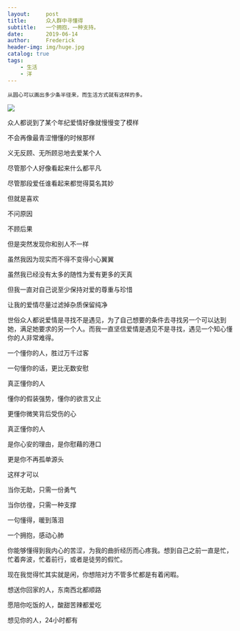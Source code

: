 ```yaml
---
layout:     post
title:      众人群中寻懂得
subtitle:   一个拥抱，一种支持。
date:       2019-06-14
author:     Frederick
header-img: img/huge.jpg
catalog: true
tags:
    - 生活
    - 洋
---
```


```
从圆心可以画出多少条半径来，而生活方式就有这样的多。
```

![](https://github.com/FrederickHou/FrederickHou.github.io/blob/master/img/huge2.png?raw=true) 

众人都说到了某个年纪爱情好像就慢慢变了模样

不会再像最青涩懵懂的时候那样

义无反顾、无所顾忌地去爱某个人

尽管那个人好像看起来什么都平凡

尽管那段爱任谁看起来都觉得莫名其妙

但就是喜欢

不问原因

不顾后果

但是突然发现你和别人不一样

虽然我因为现实而不得不变得小心翼翼

虽然我已经没有太多的随性为爱有更多的天真

但我一直对自己说至少保持对爱的尊重与珍惜

让我的爱情尽量过滤掉杂质保留纯净

世俗众人都说爱情是寻找不是遇见，为了自己想要的条件去寻找另一个可以达到她，满足她要求的另一个人。而我一直坚信爱情是遇见不是寻找，遇见一个知心懂你的人非常难得。

一个懂你的人，胜过万千过客

一句懂你的话，更比无数安慰

真正懂你的人

懂你的假装强势，懂你的欲言又止

更懂你微笑背后受伤的心

真正懂你的人

是你心安的理由，是你慰藉的港口

更是你不再孤单源头

这样才可以

当你无助，只需一份勇气

当你彷徨，只需一种支撑

一句懂得，暖到落泪

一个拥抱，感动心肺

你能够懂得到我内心的苦涩，为我的曲折经历而心疼我。想到自己之前一直是忙，忙着奔波，忙着前行，或者是徒劳的假忙。

现在我觉得忙其实就是闲，你想陪对方不管多忙都是有着闲暇。

想送你回家的人，东南西北都顺路

愿陪你吃饭的人，酸甜苦辣都爱吃

想见你的人，24小时都有








